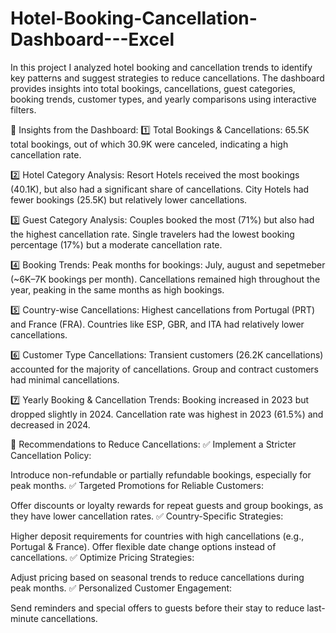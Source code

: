 # Hotel-Booking-Cancellation-Dashboard---Excel
In this project I analyzed hotel booking and cancellation trends to identify key patterns and suggest strategies to reduce cancellations. The dashboard provides insights into total bookings, cancellations, guest categories, booking trends, customer types, and yearly comparisons using interactive filters.

📌 Insights from the Dashboard:
1️⃣ Total Bookings & Cancellations:
65.5K total bookings, out of which 30.9K were canceled, indicating a high cancellation rate.

2️⃣ Hotel Category Analysis:
Resort Hotels received the most bookings (40.1K), but also had a significant share of cancellations.
City Hotels had fewer bookings (25.5K) but relatively lower cancellations.

3️⃣ Guest Category Analysis:
Couples booked the most (71%) but also had the highest cancellation rate.
Single travelers had the lowest booking percentage (17%) but a moderate cancellation rate.

4️⃣ Booking Trends:
Peak months for bookings:  July, august and sepetmeber  (~6K–7K bookings per month).
Cancellations remained high throughout the year, peaking in the same months as high bookings.

5️⃣ Country-wise Cancellations:
Highest cancellations from Portugal (PRT) and France (FRA).
Countries like ESP, GBR, and ITA had relatively lower cancellations.

6️⃣ Customer Type Cancellations:
Transient customers (26.2K cancellations) accounted for the majority of cancellations.
Group and contract customers had minimal cancellations.

7️⃣ Yearly Booking & Cancellation Trends:
Booking increased in 2023 but dropped slightly in 2024.
Cancellation rate was highest in 2023 (61.5%) and decreased in 2024.

📌 Recommendations to Reduce Cancellations:
✅ Implement a Stricter Cancellation Policy:

Introduce non-refundable or partially refundable bookings, especially for peak months.
✅ Targeted Promotions for Reliable Customers:

Offer discounts or loyalty rewards for repeat guests and group bookings, as they have lower cancellation rates.
✅ Country-Specific Strategies:

Higher deposit requirements for countries with high cancellations (e.g., Portugal & France).
Offer flexible date change options instead of cancellations.
✅ Optimize Pricing Strategies:

Adjust pricing based on seasonal trends to reduce cancellations during peak months.
✅ Personalized Customer Engagement:

Send reminders and special offers to guests before their stay to reduce last-minute cancellations.
